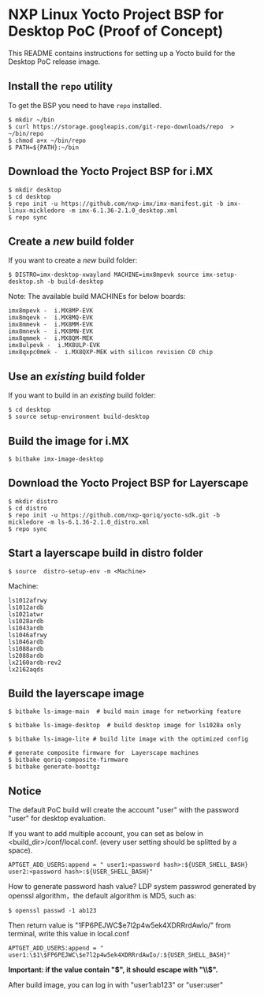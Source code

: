 NXP Linux Yocto Project BSP for Desktop PoC (Proof of Concept)
===============================================================

This README contains instructions for setting up a Yocto build
for the Desktop PoC release image.

Install the `repo` utility
--------------------------

To get the BSP you need to have `repo` installed.

```
$ mkdir ~/bin
$ curl https://storage.googleapis.com/git-repo-downloads/repo  > ~/bin/repo
$ chmod a+x ~/bin/repo
$ PATH=${PATH}:~/bin
```

Download the Yocto Project BSP for i.MX
------------------------------

```
$ mkdir desktop
$ cd desktop
$ repo init -u https://github.com/nxp-imx/imx-manifest.git -b imx-linux-mickledore -m imx-6.1.36-2.1.0_desktop.xml
$ repo sync
```

Create a _new_ build folder
---------------------------

If you want to create a _new_ build folder:

```
$ DISTRO=imx-desktop-xwayland MACHINE=imx8mpevk source imx-setup-desktop.sh -b build-desktop
```

Note: The available build MACHINEs for below boards:

    imx8mpevk -  i.MX8MP-EVK
    imx8mqevk -  i.MX8MQ-EVK
    imx8mmevk -  i.MX8MM-EVK
    imx8mnevk -  i.MX8MN-EVK
    imx8qmmek -  i.MX8QM-MEK
    imx8ulpevk -  i.MX8ULP-EVK
    imx8qxpc0mek -  i.MX8QXP-MEK with silicon revision C0 chip

Use an _existing_ build folder
------------------------------

If you want to build in an _existing_ build folder:

```
$ cd desktop
$ source setup-environment build-desktop
```

Build the image for i.MX
---------------

```
$ bitbake imx-image-desktop
```


Download the Yocto Project BSP for Layerscape
------------------------------

```
$ mkdir distro
$ cd distro
$ repo init -u https://github.com/nxp-qoriq/yocto-sdk.git -b mickledore -m ls-6.1.36-2.1.0_distro.xml
$ repo sync
```

Start a layerscape build in distro folder
------------------------------

```
$ source  distro-setup-env -m <Machine>
```

Machine:

    ls1012afrwy
    ls1012ardb
    ls1021atwr
    ls1028ardb
    ls1043ardb
    ls1046afrwy
    ls1046ardb
    ls1088ardb
    ls2088ardb
    lx2160ardb-rev2
    lx2162aqds

Build the layerscape image
---------------

```
$ bitbake ls-image-main  # build main image for networking feature
```

```
$ bitbake ls-image-desktop  # build desktop image for ls1028a only
```

```
$ bitbake ls-image-lite # build lite image with the optimized config
```

```
# generate composite firmware for  Layerscape machines
$ bitbake qoriq-composite-firmware
$ bitbake generate-boottgz
```


Notice
---------------
The default PoC build will create the account "user" with the password "user" for desktop evaluation.<br />

If you want to add multiple account, you can set as below in <build_dir>/conf/local.conf. (every user setting should be splitted by a space).

```
APTGET_ADD_USERS:append = " user1:<password hash>:${USER_SHELL_BASH} user2:<password hash>:${USER_SHELL_BASH}"
```

How to generate password hash value?
LDP system passwrod generated by openssl algorithm，the default algorithm is MD5, such as:
```
$ openssl passwd -1 ab123
```
Then return value is "$1$FP6PEJWC$e7l2p4w5ek4XDRRrdAwIo/" from terminal, write this value in local.conf
```
APTGET_ADD_USERS:append = " user1:\$1\$FP6PEJWC\$e7l2p4w5ek4XDRRrdAwIo/:${USER_SHELL_BASH}"
```

**Important: if the value contain "$", it should escape with "\\$".**

After build image, you can log in with "user1:ab123" or "user:user"
